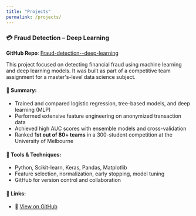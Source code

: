 ```yaml
---
title: "Projects"
permalink: /projects/
---
```


### 💳 Fraud Detection – Deep Learning  
**GitHub Repo**: [Fraud-detection--deep-learning](https://github.com/bbblockade/Fraud-detection--deep-learning)

This project focused on detecting financial fraud using machine learning and deep learning models. It was built as part of a competitive team assignment for a master's-level data science subject.

#### 🧠 Summary:
- Trained and compared logistic regression, tree-based models, and deep learning (MLP)
- Performed extensive feature engineering on anonymized transaction data
- Achieved high AUC scores with ensemble models and cross-validation
- Ranked **1st out of 80+ teams** in a 300-student competition at the University of Melbourne

#### 🧰 Tools & Techniques:
- Python, Scikit-learn, Keras, Pandas, Matplotlib
- Feature selection, normalization, early stopping, model tuning
- GitHub for version control and collaboration

#### 🔗 Links:
- 📂 [View on GitHub](https://github.com/bbblockade/Fraud-detection--deep-learning)
